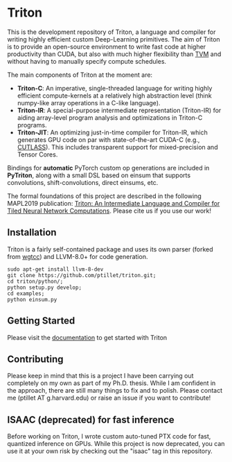 # Triton

This is the development repository of Triton, a language and compiler for writing highly efficient custom Deep-Learning primitives. The aim of Triton is to provide an open-source environment to write fast code at higher productivity than CUDA, but also with much higher flexibility than [TVM](https://github.com/apache/incubator-tvm) and without having to manually specify compute schedules.

The main components of Triton at the moment are:

- **Triton-C**: An imperative, single-threaded language for writing highly efficient compute-kernels at a relatively high abstraction level (think numpy-like array operations in a C-like language).
- **Triton-IR**: A special-purpose intermediate representation (Triton-IR) for aiding array-level program analysis and optimizations in Triton-C programs.
- **Triton-JIT**: An optimizing just-in-time compiler for Triton-IR, which generates GPU code on par with state-of-the-art CUDA-C  (e.g.,  [CUTLASS](https://github.com/NVIDIA/cutlass)). This includes transparent support for mixed-precision and Tensor Cores.

Bindings for **automatic** PyTorch custom op generations are included in  **PyTriton**, along with a small DSL based on einsum that supports convolutions, shift-convolutions, direct einsums, etc.

The formal foundations of this project are described in the following MAPL2019 publication: [Triton: An Intermediate Language and Compiler for Tiled Neural Network Computations](http://www.eecs.harvard.edu/~htk/publication/2019-mapl-tillet-kung-cox.pdf). Please cite us if you use our work!



## Installation

Triton is a fairly self-contained package and uses its own parser (forked from [wgtcc](https://github.com/wgtdkp/wgtcc)) and LLVM-8.0+ for code generation.


```
sudo apt-get install llvm-8-dev
git clone https://github.com/ptillet/triton.git;
cd triton/python/;
python setup.py develop;
cd examples;
python einsum.py
```

## Getting Started

Please visit the [documentation](https://docs.triton-lang.org) to get started with Triton


## Contributing

Please keep in mind that this is a project I have been carrying out completely on my own as part of my Ph.D. thesis. While I am confident in the approach, there are still many things to fix and to polish. Please contact me (ptillet AT g.harvard.edu) or raise an issue if you want to contribute!

## ISAAC (deprecated) for fast inference

Before working on Triton, I wrote custom auto-tuned PTX code for fast, quantized inference on GPUs. While this project is now deprecated, you can use it at your own risk by checking out the "isaac" tag in this repository.